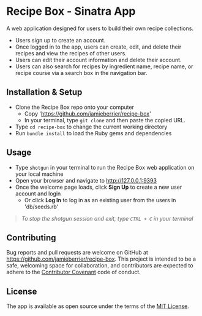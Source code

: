 # Recipe Box - Sinatra App

A web application designed for users to build their own recipe collections.
* Users sign up to create an account.
* Once logged in to the app, users can create, edit, and delete their recipes and view the recipes of other users.
* Users can edit their account information and delete their account.
* Users can also search for recipes by ingredient name, recipe name, or recipe course via a search box in the navigation bar.

## Installation & Setup

* Clone the Recipe Box repo onto your computer
  * Copy 'https://github.com/jamieberrier/recipe-box'
  * In your terminal, type `git clone` and then paste the copied URL.
* Type `cd recipe-box` to change the current working directory
* Run `bundle install` to load the Ruby gems and dependencies

## Usage

* Type `shotgun` in your terminal to run the Recipe Box web application on your local machine
* Open your browser and navigate to http://127.0.0.1:9393
* Once the welcome page loads, click **Sign Up** to create a new user account and login
  * Or click **Log In** to log in as an existing user from the users in 'db/seeds.rb'
> _To stop the shotgun session and exit, type `CTRL + C` in your terminal_

## Contributing

Bug reports and pull requests are welcome on GitHub at https://github.com/jamieberrier/recipe-box. This project is intended to be a safe, welcoming space for collaboration, and contributors are expected to adhere to the [Contributor Covenant](http://contributor-covenant.org) code of conduct.

## License

The app is available as open source under the terms of the [MIT License](https://opensource.org/licenses/MIT).
